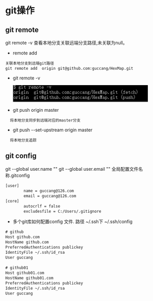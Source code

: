 # git操作

## git remote
git remote -v  查看本地分支关联远端分支路径,未关联为null。

* remote add
```
关联本地分支到远端git路径
git remote add  origin git@github.com:guccang/HexMap.git
```
* git remote -v

  ![tu](./git_pic/remote_01.bmp)

* git push origin master
```
  将本地分支同步到远端对应的master分支
```

* git push --set-upstream origin master
```
  将本地分支追踪
```


## git config
git --global user.name ""
git --global user.email ""
全局配置文件名称.gitconfig
```
[user]
        name = guccang@126.com
        email = guccang@126.com
[core]
        autocrlf = false
        excludesfile = C:/Users/.gitignore
```

* 多个git库如何配置config 文件. 路径 ~/.ssh下
~/.ssh/config

```
# github
Host github.com
HostName github.com
PreferredAuthentications publickey
IdentityFile ~/.ssh/id_rsa
User guccang

# github01
Host github01.com
HostName github01.com
PreferredAuthentications publickey
IdentityFile ~/.ssh/id_rsa
User guccang
```
